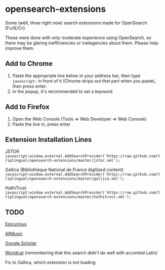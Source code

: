 opensearch-extensions
==========================

Some (well, _three_ right now) search extensions made for OpenSearch (Fx/IE/Cr)

These were done with only moderate experience using OpenSearch, so there may be glaring inefficiencies or inelegancies about them. Please help improve them.


Add to Chrome
-------------

1. Paste the appropriate line below in your address bar, then type `javascript:` in front of it (Chrome strips out that part when you paste), then press enter.
1. In the popup, it's recommended to set a keyword


Add to Firefox
--------------

1. Open the Web Console (Tools => Web Developer => Web Console)
1. Paste the line in, press enter


Extension Installation Lines
-------

JSTOR
`javascript:window.external.AddSearchProvider('https://raw.github.com/triplingual/opensearch-extensions/master/jstor.xml');`

Gallica (Bibliothèque National de France digitized content)
`javascript:window.external.AddSearchProvider('https://raw.github.com/triplingual/opensearch-extensions/master/gallica.xml');`

HathiTrust
`javascript:window.external.AddSearchProvider('https://raw.github.com/triplingual/opensearch-extensions/master/hathitrust.xml');`

TODO
-------

[Epicurious](https://epicurious.com)

[AllMusic](https://allmusic.com)

[Google Scholar](https://scholar.google.com)

[Worldcat](https://worldcat.org) (remembering that this search didn't do well with accented Latin)

Fix to Gallica, which extension is not loading
